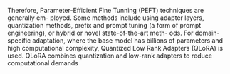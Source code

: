 Therefore, Parameter-Efficient Fine Tunning (PEFT) techniques are generally em-
ployed. Some methods include using adapter layers, quantization methods, prefix and
prompt tuning (a form of prompt engineering), or hybrid or novel state-of-the-art meth-
ods. For domain-specific adaptation, where the base model has billions of parameters
and high computational complexity, Quantized Low Rank Adapters (QLoRA) is used.
QLoRA combines quantization and low-rank adapters to reduce computational demands